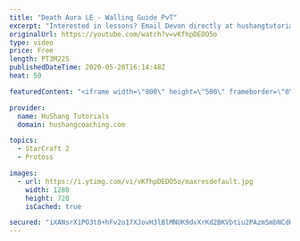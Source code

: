 ```yaml
---
title: "Death Aura LE - Walling Guide PvT"
excerpt: "Interested in lessons? Email Devon directly at hushangtutorials@outlook.com ------------------------------------------------------------------------------------------------------- Want to support HuShang Tutorials directly? Patreon is a website where you can contribute a monthly donation that will help"
originalUrl: https://youtube.com/watch?v=vKfhpDEDO5o
type: video
price: Free
length: PT3M22S
publishedDateTime: 2020-05-28T16:14:48Z
heat: 50

featuredContent: "<iframe width=\"800\" height=\"500\" frameborder=\"0\" src=\"https://www.youtube.com/embed/vKfhpDEDO5o\" allow=\"accelerometer; autoplay; encrypted-media; gyroscope; picture-in-picture\" allowfullscreen></iframe>"

provider:
  name: HuShang Tutorials
  domain: hushangcoaching.com

topics:
  - StarCraft 2
  - Protoss

images:
  - url: https://i.ytimg.com/vi/vKfhpDEDO5o/maxresdefault.jpg
    width: 1280
    height: 720
    isCached: true

secured: "iXANsrX1PO3t8+hFv2o17XJovH3lBlMNUK9dvXrKd2BKVbtiu2PAzmSmbNCdHjOowT6HSQjRY7j9k7oDaA93t8wfAp0hOygHfSuGXPhANhKiRubFfMzCIpxMMhMGJxOWihBJEiPBOf5DqVLeKisYXm/s4OJs1647RQNfa7hbzwOhhEnbjwFcgaqTfX21CNZWd82Y/Mt8eZhJrG5ColW01W1wRER2pLsu2bk+hAnnNh2xB+s2nAMlZiUKpPIr+J9tuqyjHQ8CxFR5SlBpscVNbTg6rCDXV0axbBaVaBZmD6lSpmRkZtlDhUGkHfpSOfd/5MDUlQIm0+nRpAO7Fm0inPfb4JqPRbwatIlKUiNaP5m6kNdGooa+5G+OVSqeMyhUsYrtAUZcBEpAZSqrVqGlcXP4M0NEfA8LGuJFIIFk2z4=;SHQevGR8VfFDFJL7+tmV+g=="
---
```


